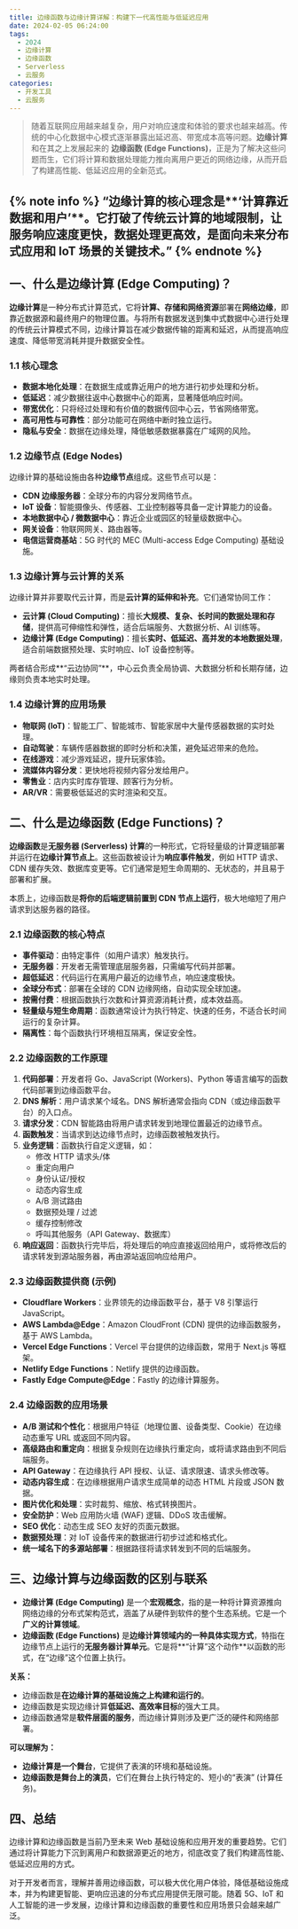 ```yaml
---
title: 边缘函数与边缘计算详解：构建下一代高性能与低延迟应用
date: 2024-02-05 06:24:00
tags:
  - 2024
  - 边缘计算
  - 边缘函数
  - Serverless
  - 云服务
categories:
  - 开发工具
  - 云服务
---
```


> 随着互联网应用越来越复杂，用户对响应速度和体验的要求也越来越高。传统的中心化数据中心模式逐渐暴露出延迟高、带宽成本高等问题。**边缘计算**和在其之上发展起来的 **边缘函数 (Edge Functions)**，正是为了解决这些问题而生，它们将计算和数据处理能力推向离用户更近的网络边缘，从而开启了构建高性能、低延迟应用的全新范式。

{% note info %}
“边缘计算的核心理念是**‘计算靠近数据和用户’**。它打破了传统云计算的地域限制，让服务响应速度更快，数据处理更高效，是面向未来分布式应用和 IoT 场景的关键技术。”
{% endnote %}
------

## 一、什么是边缘计算 (Edge Computing)？

**边缘计算**是一种分布式计算范式，它将**计算、存储和网络资源**部署在**网络边缘**，即靠近数据源和最终用户的物理位置。与将所有数据发送到集中式数据中心进行处理的传统云计算模式不同，边缘计算旨在减少数据传输的距离和延迟，从而提高响应速度、降低带宽消耗并提升数据安全性。

### 1.1 核心理念

*   **数据本地化处理**：在数据生成或靠近用户的地方进行初步处理和分析。
*   **低延迟**：减少数据往返中心数据中心的距离，显著降低响应时间。
*   **带宽优化**：只将经过处理和有价值的数据传回中心云，节省网络带宽。
*   **高可用性与可靠性**：部分功能可在网络中断时独立运行。
*   **隐私与安全**：数据在边缘处理，降低敏感数据暴露在广域网的风险。

### 1.2 边缘节点 (Edge Nodes)

边缘计算的基础设施由各种**边缘节点**组成。这些节点可以是：

*   **CDN 边缘服务器**：全球分布的内容分发网络节点。
*   **IoT 设备**：智能摄像头、传感器、工业控制器等具备一定计算能力的设备。
*   **本地数据中心 / 微数据中心**：靠近企业或园区的轻量级数据中心。
*   **网关设备**：物联网网关、路由器等。
*   **电信运营商基站**：5G 时代的 MEC (Multi-access Edge Computing) 基础设施。

### 1.3 边缘计算与云计算的关系

边缘计算并非要取代云计算，而是**云计算的延伸和补充**。它们通常协同工作：

*   **云计算 (Cloud Computing)**：擅长**大规模、复杂、长时间的数据处理和存储**，提供高可伸缩性和弹性，适合后端服务、大数据分析、AI 训练等。
*   **边缘计算 (Edge Computing)**：擅长**实时、低延迟、高并发的本地数据处理**，适合前端数据预处理、实时响应、IoT 设备控制等。

两者结合形成**“云边协同”**，中心云负责全局协调、大数据分析和长期存储，边缘则负责本地实时处理。

### 1.4 边缘计算的应用场景

*   **物联网 (IoT)**：智能工厂、智能城市、智能家居中大量传感器数据的实时处理。
*   **自动驾驶**：车辆传感器数据的即时分析和决策，避免延迟带来的危险。
*   **在线游戏**：减少游戏延迟，提升玩家体验。
*   **流媒体内容分发**：更快地将视频内容分发给用户。
*   **零售业**：店内实时库存管理、顾客行为分析。
*   **AR/VR**：需要极低延迟的实时渲染和交互。

## 二、什么是边缘函数 (Edge Functions)？

**边缘函数**是**无服务器 (Serverless) 计算**的一种形式，它将轻量级的计算逻辑部署并运行在**边缘计算节点上**。这些函数被设计为**响应事件触发**，例如 HTTP 请求、CDN 缓存失效、数据库变更等。它们通常是短生命周期的、无状态的，并且易于部署和扩展。

本质上，边缘函数是**将你的后端逻辑前置到 CDN 节点上运行**，极大地缩短了用户请求到达服务器的路径。

### 2.1 边缘函数的核心特点

*   **事件驱动**：由特定事件（如用户请求）触发执行。
*   **无服务器**：开发者无需管理底层服务器，只需编写代码并部署。
*   **超低延迟**：代码运行在离用户最近的边缘节点，响应速度极快。
*   **全球分布式**：部署在全球的 CDN 边缘网络，自动实现全球加速。
*   **按需付费**：根据函数执行次数和计算资源消耗计费，成本效益高。
*   **轻量级与短生命周期**：函数通常设计为执行特定、快速的任务，不适合长时间运行的复杂计算。
*   **隔离性**：每个函数执行环境相互隔离，保证安全性。

### 2.2 边缘函数的工作原理

1.  **代码部署**：开发者将 Go、JavaScript (Workers)、Python 等语言编写的函数代码部署到边缘函数平台。
2.  **DNS 解析**：用户请求某个域名。DNS 解析通常会指向 CDN（或边缘函数平台）的入口点。
3.  **请求分发**：CDN 智能路由将用户请求转发到地理位置最近的边缘节点。
4.  **函数触发**：当请求到达边缘节点时，边缘函数被触发执行。
5.  **业务逻辑**：函数执行自定义逻辑，如：
    *   修改 HTTP 请求头/体
    *   重定向用户
    *   身份认证/授权
    *   动态内容生成
    *   A/B 测试路由
    *   数据预处理 / 过滤
    *   缓存控制修改
    *   呼叫其他服务（API Gateway、数据库）
6.  **响应返回**：函数执行完毕后，将处理后的响应直接返回给用户，或将修改后的请求转发到源站服务器，再由源站返回响应给用户。

### 2.3 边缘函数提供商 (示例)

*   **Cloudflare Workers**：业界领先的边缘函数平台，基于 V8 引擎运行 JavaScript。
*   **AWS Lambda@Edge**：Amazon CloudFront (CDN) 提供的边缘函数服务，基于 AWS Lambda。
*   **Vercel Edge Functions**：Vercel 平台提供的边缘函数，常用于 Next.js 等框架。
*   **Netlify Edge Functions**：Netlify 提供的边缘函数。
*   **Fastly Edge Compute@Edge**：Fastly 的边缘计算服务。

### 2.4 边缘函数的应用场景

*   **A/B 测试和个性化**：根据用户特征（地理位置、设备类型、Cookie）在边缘动态重写 URL 或返回不同内容。
*   **高级路由和重定向**：根据复杂规则在边缘执行重定向，或将请求路由到不同后端服务。
*   **API Gateway**：在边缘执行 API 授权、认证、请求限速、请求头修改等。
*   **动态内容生成**：在边缘根据用户请求生成简单的动态 HTML 片段或 JSON 数据。
*   **图片优化和处理**：实时裁剪、缩放、格式转换图片。
*   **安全防护**：Web 应用防火墙 (WAF) 逻辑、DDoS 攻击缓解。
*   **SEO 优化**：动态生成 SEO 友好的页面元数据。
*   **数据预处理**：对 IoT 设备传来的数据进行初步过滤和格式化。
*   **统一域名下的多源站部署**：根据路径将请求转发到不同的后端服务。

## 三、边缘计算与边缘函数的区别与联系

*   **边缘计算 (Edge Computing)** 是一个**宏观概念**，指的是一种将计算资源推向网络边缘的分布式架构范式，涵盖了从硬件到软件的整个生态系统。它是一个**广义的计算领域**。
*   **边缘函数 (Edge Functions)** 是**边缘计算领域内的一种具体实现方式**，特指在边缘节点上运行的**无服务器计算单元**。它是将**“计算”这个动作**以函数的形式，在“边缘”这个位置上执行。

**关系：**
*   边缘函数是**在边缘计算的基础设施之上构建和运行的**。
*   边缘函数是实现边缘计算**低延迟、高效率目标**的强大工具。
*   边缘函数通常是**软件层面的服务**，而边缘计算则涉及更广泛的硬件和网络部署。

**可以理解为：**
*   **边缘计算是一个舞台**，它提供了表演的环境和基础设施。
*   **边缘函数是舞台上的演员**，它们在舞台上执行特定的、短小的“表演” (计算任务)。

## 四、总结

边缘计算和边缘函数是当前乃至未来 Web 基础设施和应用开发的重要趋势。它们通过将计算能力下沉到离用户和数据源更近的地方，彻底改变了我们构建高性能、低延迟应用的方式。

对于开发者而言，理解并善用边缘函数，可以极大优化用户体验，降低基础设施成本，并为构建更智能、更响应迅速的分布式应用提供无限可能。随着 5G、IoT 和人工智能的进一步发展，边缘计算和边缘函数的重要性和应用场景只会越来越广泛。